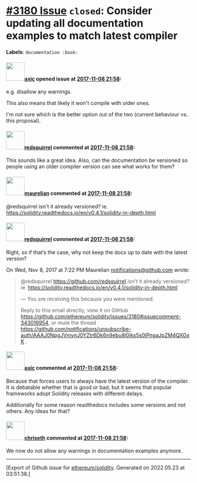 # [\#3180 Issue](https://github.com/ethereum/solidity/issues/3180) `closed`: Consider updating all documentation examples to match latest compiler
**Labels**: `documentation :book:`


#### <img src="https://avatars.githubusercontent.com/u/20340?v=4" width="50">[axic](https://github.com/axic) opened issue at [2017-11-08 21:58](https://github.com/ethereum/solidity/issues/3180):

e.g. disallow any warnings.

This also means that likely it won't compile with older ones.

I'm not sure which is the better option out of the two (current behaviour vs. this proposal).

#### <img src="https://avatars.githubusercontent.com/u/2512?v=4" width="50">[redsquirrel](https://github.com/redsquirrel) commented at [2017-11-08 21:58](https://github.com/ethereum/solidity/issues/3180#issuecomment-342975525):

This sounds like a great idea. Also, can the documentation be versioned so people using an older compiler version can see what works for them?

#### <img src="https://avatars.githubusercontent.com/u/23033765?u=2e7a6d419d3bcf8c495155dad1fd1c7575eab951&v=4" width="50">[maurelian](https://github.com/maurelian) commented at [2017-11-08 21:58](https://github.com/ethereum/solidity/issues/3180#issuecomment-343016954):

@redsquirrel isn't it already versioned? 
ie. https://solidity.readthedocs.io/en/v0.4.1/solidity-in-depth.html

#### <img src="https://avatars.githubusercontent.com/u/2512?v=4" width="50">[redsquirrel](https://github.com/redsquirrel) commented at [2017-11-08 21:58](https://github.com/ethereum/solidity/issues/3180#issuecomment-343024330):

Right, so if that’s the case, why not keep the docs up to date with the
latest version?

On Wed, Nov 8, 2017 at 7:22 PM Maurelian <notifications@github.com> wrote:

> @redsquirrel <https://github.com/redsquirrel> isn't it already versioned?
> ie. https://solidity.readthedocs.io/en/v0.4.1/solidity-in-depth.html
>
> —
> You are receiving this because you were mentioned.
>
>
> Reply to this email directly, view it on GitHub
> <https://github.com/ethereum/solidity/issues/3180#issuecomment-343016954>,
> or mute the thread
> <https://github.com/notifications/unsubscribe-auth/AAAJ0NpgJVmynJ0YZtr6Dk6n9ebu8l0jks5s0lPngaJpZM4QXGxK>
> .
>

#### <img src="https://avatars.githubusercontent.com/u/20340?v=4" width="50">[axic](https://github.com/axic) commented at [2017-11-08 21:58](https://github.com/ethereum/solidity/issues/3180#issuecomment-344090928):

Because that forces users to always have the latest version of the compiler. It is debatable whether that is good or bad, but it seems that popular frameworks adopt Solidity releases with different delays.

Additionally for some reason readthedocs includes some versions and not others. Any ideas for that?

#### <img src="https://avatars.githubusercontent.com/u/9073706?v=4" width="50">[chriseth](https://github.com/chriseth) commented at [2017-11-08 21:58](https://github.com/ethereum/solidity/issues/3180#issuecomment-413162037):

We now do not allow any warnings in documentation examples anymore.


-------------------------------------------------------------------------------



[Export of Github issue for [ethereum/solidity](https://github.com/ethereum/solidity). Generated on 2022.05.23 at 03:51:38.]
